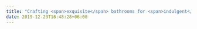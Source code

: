```yaml
---
title: "Crafting <span>exquisite</span> bathrooms for <span>indulgent</span> living experiences"
date: 2019-12-23T16:48:28+06:00
---
```

